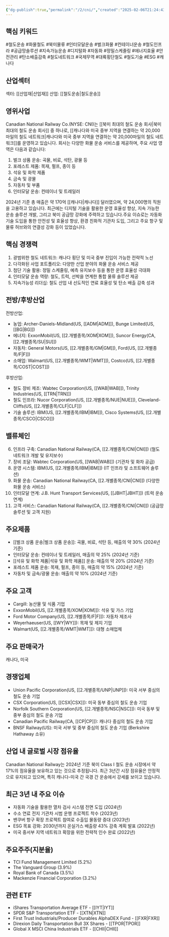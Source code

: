 ```yaml
---
{"dg-publish":true,"permalink":"/2/cni/","created":"2025-02-06T21:24:43.752+09:00","updated":"2025-07-29T21:37:04.486+09:00"}
---
```


## 핵심 키워드

#철도운송 #화물철도 #북미물류 #인터모달운송 #벌크화물 #컨테이너운송 #철도인프라 #공급망솔루션 #지속가능운송 #디지털화 #자동화 #정밀스케줄링 #에너지효율 #안전관리 #탄소배출감축 #철도네트워크 #국제무역 #대륙횡단철도 #철도기술 #ESG #캐나다 

## 산업섹터

섹터: [[산업재\|산업재]]
산업: [[철도운송\|철도운송]]

## 영위사업

Canadian National Railway Co.(NYSE: CNI)는 [[북미 최대의 철도 운송 회사\|북미 최대의 철도 운송 회사]] 중 하나로, [[캐나다와 미국 중부 지역을 연결하는 약 20,000마일의 철도 네트워크\|캐나다와 미국 중부 지역을 연결하는 약 20,000마일의 철도 네트워크]]를 운영하고 있습니다. 회사는 다양한 화물 운송 서비스를 제공하며, 주요 사업 영역은 다음과 같습니다:

1. 벌크 상품 운송: 곡물, 비료, 석탄, 광물 등
2. 포레스트 제품: 목재, 펄프, 종이 등
3. 석유 및 화학 제품
4. 금속 및 광물
5. 자동차 및 부품
6. 인터모달 운송: 컨테이너 및 트레일러

2024년 기준 총 매출은 약 170억 [[캐나다\|캐나다]] 달러였으며, 약 24,000명의 직원을 고용하고 있습니다. 최근에는 디지털 기술을 활용한 운영 효율성 향상, 지속 가능한 운송 솔루션 개발, 그리고 북미 공급망 강화에 주력하고 있습니다.주요 이슈로는 자동화 기술 도입을 통한 안전성 및 효율성 향상, 환경 친화적 기관차 도입, 그리고 주요 항구 및 물류 허브와의 연결성 강화 등이 있었습니다.

## 핵심 경쟁력

1. 광범위한 철도 네트워크: 캐나다 횡단 및 미국 중부 진입이 가능한 전략적 노선
2. 다각화된 사업 포트폴리오: 다양한 산업 분야의 화물 운송 서비스 제공
3. 첨단 기술 활용: 정밀 스케줄링, 예측 유지보수 등을 통한 운영 효율성 극대화
4. 인터모달 운송 역량: 철도, 트럭, 선박을 연계한 통합 물류 솔루션 제공
5. 지속가능성 리더십: 철도 산업 내 선도적인 연료 효율성 및 탄소 배출 감축 성과

## 전방/후방산업

전방산업:

- 농업: Archer-Daniels-Midland(US, [[ADM\|ADM]]), Bunge Limited(US, [[BG\|BG]])
- 에너지: ExxonMobil(US, [[2.개별종목/XOM\|XOM]]), Suncor Energy(CA, [[2.개별종목/SU\|SU]])
- 자동차: General Motors(US, [[2.개별종목/GM\|GM]]), Ford(US, [[2.개별종목/F\|F]])
- 소매업: Walmart(US, [[2.개별종목/WMT\|WMT]]), Costco(US, [[2.개별종목/COST\|COST]])

후방산업:

- 철도 장비 제조: Wabtec Corporation(US, [[WAB\|WAB]]), Trinity Industries(US, [[TRN\|TRN]])
- 철도 인프라: Nucor Corporation(US, [[2.개별종목/NUE\|NUE]]), Cleveland-Cliffs(US, [[2.개별종목/CLF\|CLF]])
- 기술 솔루션: IBM(US, [[2.개별종목/IBM\|IBM]]), Cisco Systems(US, [[2.개별종목/CSCO\|CSCO]])

## 밸류체인

6. 인프라 구축: Canadian National Railway(CA, [[2.개별종목/CNI\|CNI]]) (철도 네트워크 개발 및 유지보수)
7. 장비 조달: Wabtec Corporation(US, [[WAB\|WAB]]) (기관차 및 화차 공급)
8. 운영 시스템: IBM(US, [[2.개별종목/IBM\|IBM]]) (IT 인프라 및 소프트웨어 솔루션)
9. 화물 운송: Canadian National Railway(CA, [[2.개별종목/CNI\|CNI]]) (다양한 화물 운송 서비스)
10. 인터모달 연계: J.B. Hunt Transport Services(US, [[JBHT\|JBHT]]) (트럭 운송 연계)
11. 고객 서비스: Canadian National Railway(CA, [[2.개별종목/CNI\|CNI]]) (공급망 솔루션 및 고객 지원)

## 주요제품

- [[벌크 상품 운송\|벌크 상품 운송]]: 곡물, 비료, 석탄 등, 매출의 약 30% (2024년 기준)
- 인터모달 운송: 컨테이너 및 트레일러, 매출의 약 25% (2024년 기준)
- [[석유 및 화학 제품\|석유 및 화학 제품]] 운송: 매출의 약 20% (2024년 기준)
- 포레스트 제품 운송: 목재, 펄프, 종이 등, 매출의 약 15% (2024년 기준)
- 자동차 및 금속/광물 운송: 매출의 약 10% (2024년 기준)

## 주요 고객

- Cargill: 농산물 및 식품 기업
- ExxonMobil(US, [[2.개별종목/XOM\|XOM]]): 석유 및 가스 기업
- Ford Motor Company(US, [[2.개별종목/F\|F]]): 자동차 제조사
- Weyerhaeuser(US, [[WY\|WY]]): 목재 및 제지 기업
- Walmart(US, [[2.개별종목/WMT\|WMT]]): 대형 소매업체

## 주요 판매국가

캐나다, 미국

## 경쟁업체

- Union Pacific Corporation(US, [[2.개별종목/UNP\|UNP]]): 미국 서부 중심의 철도 운송 기업
- CSX Corporation(US, [[CSX\|CSX]]): 미국 동부 중심의 철도 운송 기업
- Norfolk Southern Corporation(US, [[2.개별종목/NSC\|NSC]]): 미국 동부 및 중부 중심의 철도 운송 기업
- Canadian Pacific Railway(CA, [[CP\|CP]]): 캐나다 중심의 철도 운송 기업
- BNSF Railway(US): 미국 서부 및 중부 중심의 철도 운송 기업 (Berkshire Hathaway 소유)

## 산업 내 글로벌 시장 점유율

Canadian National Railway는 2024년 기준 북미 Class I 철도 운송 시장에서 약 17%의 점유율을 보유하고 있는 것으로 추정됩니다. 최근 3년간 시장 점유율은 안정적으로 유지되고 있으며, 특히 캐나다-미국 간 국경 간 운송에서 강세를 보이고 있습니다.

## 최근 3년 내 주요 이슈

- 자동화 기술을 활용한 열차 검사 시스템 전면 도입 (2024년)
- 수소 연료 전지 기관차 시범 운행 프로젝트 착수 (2023년)
- 밴쿠버 항구 확장 프로젝트 참여로 수출입 물동량 증대 (2023년)
- ESG 목표 강화: 2030년까지 온실가스 배출량 43% 감축 계획 발표 (2022년)
- 미국 중서부 지역 네트워크 확장을 위한 전략적 인수 완료 (2022년)

## 주요주주(지분율)

- TCI Fund Management Limited (5.2%)
- The Vanguard Group (3.9%)
- Royal Bank of Canada (3.5%)
- Mackenzie Financial Corporation (3.2%)

## 관련 ETF

- iShares Transportation Average ETF - [[IYT\|IYT]]
- SPDR S&P Transportation ETF - [[XTN\|XTN]]
- First Trust Industrials/Producer Durables AlphaDEX Fund - [[FXR\|FXR]]
- Direxion Daily Transportation Bull 3X Shares - [[TPOR\|TPOR]]
- Global X MSCI China Industrials ETF - [[CHII\|CHII]]